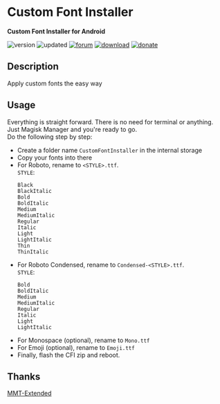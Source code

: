 # Custom Font Installer
**Custom Font Installer for Android**

![version](https://img.shields.io/badge/Version-1.5-brightgreen.svg) 
![updated](https://img.shields.io/badge/Updated-Mar_28,_2020-green.svg) 
[![forum](https://img.shields.io/badge/Forum-XDA-orange.svg)](https://forum.xda-developers.com/apps/magisk/font-headline-fonts-nongthaihoang-t3886349) 
[![download](https://img.shields.io/badge/Download-↓-yellow.svg)](https://github.com/nongthaihoang/custom_font_installer/releases)
[![donate](https://img.shields.io/badge/Donate-Paypal-blue.svg)](https://paypal.me/nongthaihoang)
 
## Description
Apply custom fonts the easy way

## Usage
Everything is straight forward. There is no need for terminal or anything. Just Magisk Manager and you're ready to go.  
Do the following step by step:
- Create a folder name ``CustomFontInstaller`` in the internal storage
- Copy your fonts into there
- For Roboto, rename to ``<STYLE>.ttf``.  
  ``STYLE``:  
  ```
  Black  
  BlackItalic  
  Bold  
  BoldItalic  
  Medium  
  MediumItalic  
  Regular  
  Italic  
  Light  
  LightItalic  
  Thin  
  ThinItalic  
  ```
- For Roboto Condensed, rename to ``Condensed-<STYLE>.ttf``.  
  ``STYLE``:
  ```
  Bold  
  BoldItalic  
  Medium  
  MediumItalic  
  Regular  
  Italic  
  Light  
  LightItalic
  ```
- For Monospace (optional), rename to ``Mono.ttf``
- For Emoji (optional), rename to ``Emoji.ttf``
- Finally, flash the CFI zip and reboot.

## Thanks
[MMT-Extended](https://github.com/Zackptg5/MMT-Extended)
